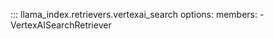 ::: llama_index.retrievers.vertexai_search
    options:
      members:
        - VertexAISearchRetriever
